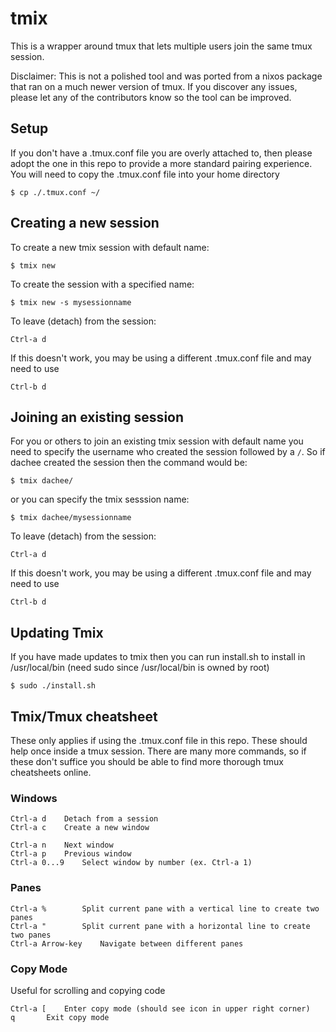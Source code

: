 # tmix
This is a wrapper around tmux that lets multiple users join the same tmux session.

Disclaimer: This is not a polished tool and was ported from a nixos package that ran on a much newer version of tmux. If you discover any issues, please let any of the contributors know so the tool can be improved.

## Setup
If you don't have a .tmux.conf file you are overly attached to, then please adopt the one in this repo to provide a more standard pairing experience. You will need to copy the .tmux.conf file into your home directory
```
$ cp ./.tmux.conf ~/
```
## Creating a new session
To create a new tmix session with default name:
```
$ tmix new
```
To create the session with a specified name:
```
$ tmix new -s mysessionname
```
To leave (detach) from the session:
```
Ctrl-a d
```
If this doesn't work, you may be using a different .tmux.conf file and may need to use
```
Ctrl-b d
```

## Joining an existing session
For you or others to join an existing tmix session with default name you need to specify the username who created the session followed by a `/`. So if dachee created the session then the command would be:
```
$ tmix dachee/
```
or you can specify the tmix sesssion name:
```
$ tmix dachee/mysessionname
```

To leave (detach) from the session:
```
Ctrl-a d
```
If this doesn't work, you may be using a different .tmux.conf file and may need to use
```
Ctrl-b d
```

## Updating Tmix
If you have made updates to tmix then you can run install.sh to install in /usr/local/bin (need sudo since /usr/local/bin is owned by root)
```
$ sudo ./install.sh
```

## Tmix/Tmux cheatsheet
These only applies if using the .tmux.conf file in this repo. These should help once inside a tmux session. There are many more commands, so if these don't suffice you should be able to find more thorough tmux cheatsheets online.

### Windows
```
Ctrl-a d	Detach from a session
Ctrl-a c	Create a new window

Ctrl-a n	Next window
Ctrl-a p	Previous window
Ctrl-a 0...9 	Select window by number (ex. Ctrl-a 1)
```

### Panes
```
Ctrl-a % 		Split current pane with a vertical line to create two panes
Ctrl-a " 		Split current pane with a horizontal line to create two panes
Ctrl-a Arrow-key	Navigate between different panes	
```

### Copy Mode
Useful for scrolling and copying code
```
Ctrl-a [	Enter copy mode (should see icon in upper right corner)
q		Exit copy mode
```
